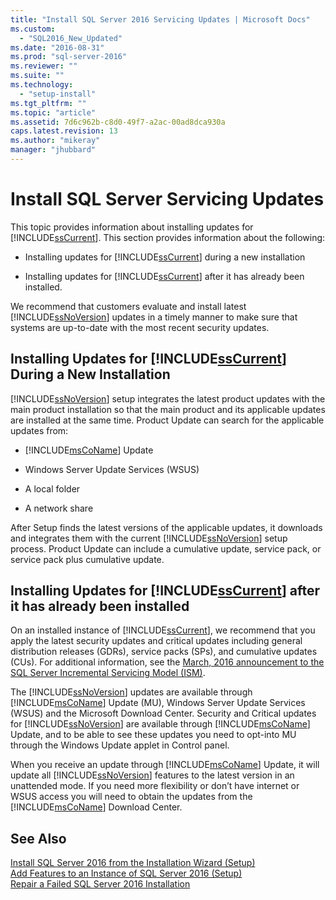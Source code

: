 ```yaml
---
title: "Install SQL Server 2016 Servicing Updates | Microsoft Docs"
ms.custom: 
  - "SQL2016_New_Updated"
ms.date: "2016-08-31"
ms.prod: "sql-server-2016"
ms.reviewer: ""
ms.suite: ""
ms.technology: 
  - "setup-install"
ms.tgt_pltfrm: ""
ms.topic: "article"
ms.assetid: 7d6c962b-c8d0-49f7-a2ac-00ad8dca930a
caps.latest.revision: 13
ms.author: "mikeray"
manager: "jhubbard"
---
```

# Install SQL Server Servicing Updates
  This topic provides information about installing updates for [!INCLUDE[ssCurrent](../../../advanced-analytics/r-services/includes/sscurrent-md.md)]. This section provides information about the following:  
  
-   Installing updates for [!INCLUDE[ssCurrent](../../../advanced-analytics/r-services/includes/sscurrent-md.md)] during a new installation  
  
-   Installing updates for [!INCLUDE[ssCurrent](../../../advanced-analytics/r-services/includes/sscurrent-md.md)] after it has already been installed.  
  
 We recommend that customers evaluate and install latest [!INCLUDE[ssNoVersion](../../../advanced-analytics/r-services/includes/ssnoversion-md.md)] updates in a timely manner to make sure that systems are up-to-date with the most recent security updates.  
  
## Installing Updates for [!INCLUDE[ssCurrent](../../../advanced-analytics/r-services/includes/sscurrent-md.md)] During a New Installation  
 [!INCLUDE[ssNoVersion](../../../advanced-analytics/r-services/includes/ssnoversion-md.md)] setup integrates the latest product updates with the main product installation so that the main product and its applicable updates are installed at the same time. Product Update can search for the applicable updates from:  
  
-   [!INCLUDE[msCoName](../../../advanced-analytics/r-services/tutorials/includes/msconame-md.md)] Update  
  
-   Windows Server Update Services (WSUS)  
  
-   A local folder  
  
-   A network share  
  
 After Setup finds the latest versions of the applicable updates, it downloads and integrates them with the current [!INCLUDE[ssNoVersion](../../../advanced-analytics/r-services/includes/ssnoversion-md.md)] setup process. Product Update can include a cumulative update, service pack, or service pack plus cumulative update.  
  
## Installing Updates for [!INCLUDE[ssCurrent](../../../advanced-analytics/r-services/includes/sscurrent-md.md)] after it has already been installed  
 On an installed instance of [!INCLUDE[ssCurrent](../../../advanced-analytics/r-services/includes/sscurrent-md.md)], we recommend that you apply the latest security updates and critical updates including general distribution releases (GDRs), service packs (SPs), and cumulative updates (CUs). For additional information, see the [March, 2016 announcement to the SQL Server Incremental Servicing Model (ISM)](http://blogs.msdn.microsoft.com/sqlreleaseservices/announcing-updates-to-the-sql-server-incremental-servicing-model-ism/). 
  
 The [!INCLUDE[ssNoVersion](../../../advanced-analytics/r-services/includes/ssnoversion-md.md)] updates are available through [!INCLUDE[msCoName](../../../advanced-analytics/r-services/tutorials/includes/msconame-md.md)] Update (MU), Windows Server Update Services (WSUS) and the Microsoft Download Center. Security and Critical updates for [!INCLUDE[ssNoVersion](../../../advanced-analytics/r-services/includes/ssnoversion-md.md)] are available through [!INCLUDE[msCoName](../../../advanced-analytics/r-services/tutorials/includes/msconame-md.md)] Update, and to be able to see these updates you need to opt-into MU through the Windows Update applet in Control panel.  
  
 When you receive an update through [!INCLUDE[msCoName](../../../advanced-analytics/r-services/tutorials/includes/msconame-md.md)] Update, it will update all [!INCLUDE[ssNoVersion](../../../advanced-analytics/r-services/includes/ssnoversion-md.md)] features to the latest version in an unattended mode. If you need more flexibility or don’t have internet or WSUS access you will need to obtain the updates from the [!INCLUDE[msCoName](../../../advanced-analytics/r-services/tutorials/includes/msconame-md.md)] Download Center.  
  
## See Also  
 [Install SQL Server 2016 from the Installation Wizard &#40;Setup&#41;](../Topic/Install%20SQL%20Server%202016%20from%20the%20Installation%20Wizard%20\(Setup\).md)   
 [Add Features to an Instance of SQL Server 2016 &#40;Setup&#41;](../../../database-engine/install/windows/add-features-to-an-instance-of-sql-server-2016-setup.md)   
 [Repair a Failed SQL Server 2016 Installation](../Topic/Repair%20a%20Failed%20SQL%20Server%202016%20Installation.md)  
  
  